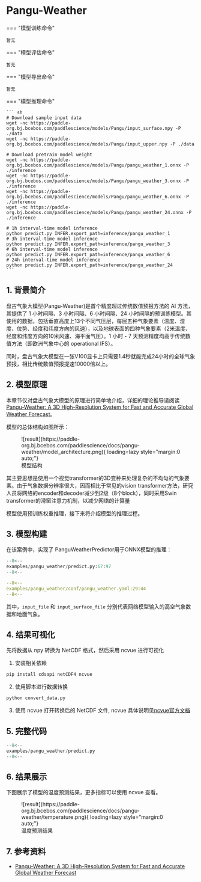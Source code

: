 # Pangu-Weather

=== "模型训练命令"

    暂无

=== "模型评估命令"

    暂无

=== "模型导出命令"

    暂无

=== "模型推理命令"

    ``` sh
    # Download sample input data
    wget -nc https://paddle-org.bj.bcebos.com/paddlescience/models/Pangu/input_surface.npy -P ./data
    wget -nc https://paddle-org.bj.bcebos.com/paddlescience/models/Pangu/input_upper.npy -P ./data

    # Download pretrain model weight
    wget -nc https://paddle-org.bj.bcebos.com/paddlescience/models/Pangu/pangu_weather_1.onnx -P ./inference
    wget -nc https://paddle-org.bj.bcebos.com/paddlescience/models/Pangu/pangu_weather_3.onnx -P ./inference
    wget -nc https://paddle-org.bj.bcebos.com/paddlescience/models/Pangu/pangu_weather_6.onnx -P ./inference
    wget -nc https://paddle-org.bj.bcebos.com/paddlescience/models/Pangu/pangu_weather_24.onnx -P ./inference

    # 1h interval-time model inference
    python predict.py INFER.export_path=inference/pangu_weather_1
    # 3h interval-time model inference
    python predict.py INFER.export_path=inference/pangu_weather_3
    # 6h interval-time model inference
    python predict.py INFER.export_path=inference/pangu_weather_6
    # 24h interval-time model inference
    python predict.py INFER.export_path=inference/pangu_weather_24
    ```

## 1. 背景简介

盘古气象大模型(Pangu-Weather)是首个精度超过传统数值预报方法的 AI 方法，其提供了 1 小时间隔、3 小时间隔、6 小时间隔、24 小时间隔的预训练模型。其使用的数据，包括垂直高度上13个不同气压层，每层五种气象要素（温度、湿度、位势、经度和纬度方向的风速），以及地球表面的四种气象要素（2米温度、经度和纬度方向的10米风速、海平面气压）。1 小时 - 7 天预测精度均高于传统数值方法（即欧洲气象中心的 operational IFS）。

同时，盘古气象大模型在一张V100显卡上只需要1.4秒就能完成24小时的全球气象预报，相比传统数值预报提速10000倍以上。

## 2. 模型原理

本章节仅对盘古气象大模型的原理进行简单地介绍，详细的理论推导请阅读 [Pangu-Weather: A 3D High-Resolution System for Fast and Accurate Global Weather Forecast](https://arxiv.org/pdf/2211.02556)。

模型的总体结构如图所示：

<figure markdown>
  ![result](https://paddle-org.bj.bcebos.com/paddlescience/docs/pangu-weather/model_architecture.png){ loading=lazy style="margin:0 auto;"}
  <figcaption>模型结构</figcaption>
</figure>

其主要思想是使用一个视觉transformer的3D变种来处理复杂的不均匀的气象要素。由于气象数据分辨率很大，因而相比于常见的vision transformer方法，研究人员将网络的encoder和decoder减少到2级（8个block），同时采用Swin transformer的滑窗注意力机制，以减少网络的计算量

模型使用预训练权重推理，接下来将介绍模型的推理过程。

## 3. 模型构建

在该案例中，实现了 PanguWeatherPredictor用于ONNX模型的推理：

``` py linenums="67" title="examples/pangu_weather/predict.py"
--8<--
examples/pangu_weather/predict.py:67:97
--8<--
```

``` yaml linenums="29" title="examples/pangu_weather/conf/pangu_weather.yaml"
--8<--
examples/pangu_weather/conf/pangu_weather.yaml:29:44
--8<--
```

其中，`input_file` 和 `input_surface_file` 分别代表网络模型输入的高空气象数据和地面气象。

## 4. 结果可视化

先将数据从 npy 转换为 NetCDF 格式，然后采用 ncvue 进行可视化

1. 安装相关依赖
```python
pip install cdsapi netCDF4 ncvue
```

2. 使用脚本进行数据转换
```python
python convert_data.py
```

3. 使用 ncvue 打开转换后的 NetCDF 文件, ncvue 具体说明见[ncvue官方文档](https://github.com/mcuntz/ncvue)

## 5. 完整代码

``` py linenums="1" title="examples/pangu_weather/predict.py"
--8<--
examples/pangu_weather/predict.py
--8<--
```

## 6. 结果展示

下图展示了模型的温度预测结果，更多指标可以使用 ncvue 查看。

<figure markdown>
  ![result](https://paddle-org.bj.bcebos.com/paddlescience/docs/pangu-weather/temperature.png){ loading=lazy style="margin:0 auto;"}
  <figcaption>温度预测结果</figcaption>
</figure>

## 7. 参考资料

- [Pangu-Weather: A 3D High-Resolution System for Fast and Accurate Global Weather Forecast](https://arxiv.org/pdf/2211.02556)
